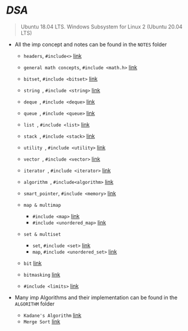 # _________________________DSA_________________________

> Ubuntu 18.04 LTS.
> Windows Subsystem for Linux 2 (Ubuntu 20.04 LTS)

* All the imp concept and notes can be found in the `NOTES` folder

    * `headers`, `#include<>` [link](NOTES/headers.md)
    * `general math concepts`, `#include <math.h>` [link](NOTES/mathematics.md) 
    * `bitset`, `#include <bitset>` [link](NOTES/bitset.md)
    * `string `, `#include <string>` [link](NOTES/string.md)
    * `deque `, `#include <deque>` [link](NOTES/deque.md)
    * `queue `, `#include <queue>` [link](NOTES/queue.md)
    * `list `, `#include <list>` [link](NOTES/list.md) 
    * `stack `, `#include <stack>` [link](NOTES/stack.md) 
    * `utility `, `#include <utility>` [link](NOTES/utility.md) 
    * `vector `, `#include <vector>` [link](NOTES/vector.md) 
    * `iterator `, `#include <iterator>` [link](NOTES/iterator.md) 
    * `algorithm `, `#include<algorithm>` [link](NOTES/algorithm.md) 
    * `smart_pointer`, `#include <memory>` [link](NOTES/smart_pointer.md) 

    * `map & multimap`
        * `#include <map>` [link](NOTES/map.md)
        * `#include <unordered_map>` [link](NOTES/map.md) 
    
    * `set & multiset`
        * `set`, `#include <set>` [link](NOTES/set.md) 
        * `map`, `#include <unordered_set>` [link](NOTES/set.md) 

    * `bit` [link](NOTES/bit.md)
    * `bitmasking` [link](NOTES/bitmasking.md)
    * `#include <limits>` [link](NOTES/limit.md) 

* Many imp Algorithms and their implementation can be found in the `ALGORITHM` folder
    
    * `Kadane's Algorithm` [link]() 
    * `Merge Sort` [link]()
